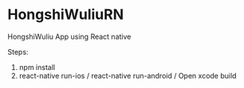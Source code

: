 # HongshiWuliuRN
HongshiWuliu App using React native 


Steps:
1. npm install
2. react-native run-ios / react-native run-android / Open xcode build
